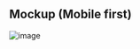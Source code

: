 ## Mockup (Mobile first)

![image](https://www.figma.com/file/m1LfErQfsavEFy9QxDRJTo/PlantSwap?node-id=0%3A1)